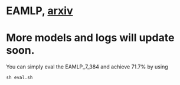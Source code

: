 # EAMLP, [arxiv](https://arxiv.org/abs/2105.02358) 

# More models and logs will update soon.

You can simply eval the EAMLP_7_384 and achieve 71.7% by using 
```
sh eval.sh
```


